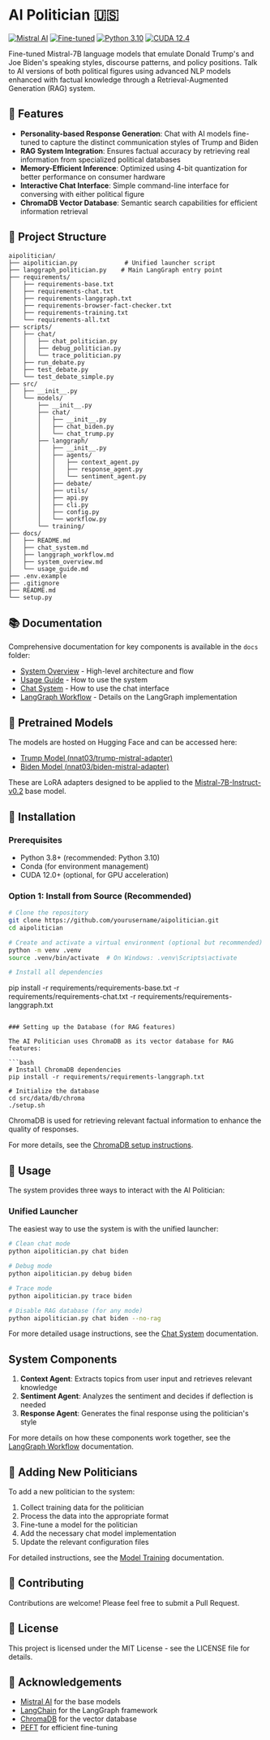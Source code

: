 # AI Politician 🇺🇸

[![Mistral AI](https://img.shields.io/badge/Mistral--7B-Powered-blue)](https://mistral.ai/)
[![Fine-tuned](https://img.shields.io/badge/Custom-Fine--tuned-green)](https://huggingface.co/nnat03)
[![Python 3.10](https://img.shields.io/badge/Python-3.10-blue.svg)](https://www.python.org/downloads/release/python-3100/)
[![CUDA 12.4](https://img.shields.io/badge/CUDA-12.4-76B900.svg)](https://developer.nvidia.com/cuda-toolkit)

Fine-tuned Mistral-7B language models that emulate Donald Trump's and Joe Biden's speaking styles, discourse patterns, and policy positions. Talk to AI versions of both political figures using advanced NLP models enhanced with factual knowledge through a Retrieval-Augmented Generation (RAG) system.

## 🌟 Features

- **Personality-based Response Generation**: Chat with AI models fine-tuned to capture the distinct communication styles of Trump and Biden
- **RAG System Integration**: Ensures factual accuracy by retrieving real information from specialized political databases
- **Memory-Efficient Inference**: Optimized using 4-bit quantization for better performance on consumer hardware
- **Interactive Chat Interface**: Simple command-line interface for conversing with either political figure
- **ChromaDB Vector Database**: Semantic search capabilities for efficient information retrieval

## 📁 Project Structure

```
aipolitician/
├── aipolitician.py             # Unified launcher script
├── langgraph_politician.py    # Main LangGraph entry point
├── requirements/
│   ├── requirements-base.txt
│   ├── requirements-chat.txt
│   ├── requirements-langgraph.txt
│   ├── requirements-browser-fact-checker.txt
│   ├── requirements-training.txt
│   └── requirements-all.txt
├── scripts/
│   ├── chat/
│   │   ├── chat_politician.py
│   │   ├── debug_politician.py
│   │   └── trace_politician.py
│   ├── run_debate.py
│   ├── test_debate.py
│   └── test_debate_simple.py
├── src/
│   ├── __init__.py
│   └── models/
│       ├── __init__.py
│       ├── chat/
│       │   ├── __init__.py
│       │   ├── chat_biden.py
│       │   └── chat_trump.py
│       ├── langgraph/
│       │   ├── __init__.py
│       │   ├── agents/
│       │   │   ├── context_agent.py
│       │   │   ├── response_agent.py
│       │   │   └── sentiment_agent.py
│       │   ├── debate/
│       │   ├── utils/
│       │   ├── api.py
│       │   ├── cli.py
│       │   ├── config.py
│       │   └── workflow.py
│       └── training/
├── docs/
│   ├── README.md
│   ├── chat_system.md
│   ├── langgraph_workflow.md
│   ├── system_overview.md
│   └── usage_guide.md
├── .env.example
├── .gitignore
├── README.md
└── setup.py
```

## 📚 Documentation

Comprehensive documentation for key components is available in the `docs` folder:

- [System Overview](docs/system_overview.md) - High-level architecture and flow
- [Usage Guide](docs/usage_guide.md) - How to use the system
- [Chat System](docs/chat_system.md) - How to use the chat interface
- [LangGraph Workflow](docs/langgraph_workflow.md) - Details on the LangGraph implementation

## 🔄 Pretrained Models

The models are hosted on Hugging Face and can be accessed here:

- [Trump Model (nnat03/trump-mistral-adapter)](https://huggingface.co/nnat03/trump-mistral-adapter)
- [Biden Model (nnat03/biden-mistral-adapter)](https://huggingface.co/nnat03/biden-mistral-adapter)

These are LoRA adapters designed to be applied to the [Mistral-7B-Instruct-v0.2](https://huggingface.co/mistralai/Mistral-7B-Instruct-v0.2) base model.

## 🚀 Installation

### Prerequisites
- Python 3.8+ (recommended: Python 3.10)
- Conda (for environment management)
- CUDA 12.0+ (optional, for GPU acceleration)

### Option 1: Install from Source (Recommended)
```bash
# Clone the repository
git clone https://github.com/yourusername/aipolitician.git
cd aipolitician

# Create and activate a virtual environment (optional but recommended)
python -m venv .venv
source .venv/bin/activate  # On Windows: .venv\Scripts\activate

# Install all dependencies

```
pip install -r requirements/requirements-base.txt -r requirements/requirements-chat.txt -r requirements/requirements-langgraph.txt
```

### Setting up the Database (for RAG features)

The AI Politician uses ChromaDB as its vector database for RAG features:

```bash
# Install ChromaDB dependencies
pip install -r requirements/requirements-langgraph.txt

# Initialize the database
cd src/data/db/chroma
./setup.sh
```

ChromaDB is used for retrieving relevant factual information to enhance the quality of responses.

For more details, see the [ChromaDB setup instructions](docs/data/chroma/setup_instructions.md).

## 💬 Usage

The system provides three ways to interact with the AI Politician:

### Unified Launcher

The easiest way to use the system is with the unified launcher:

```bash
# Clean chat mode
python aipolitician.py chat biden

# Debug mode
python aipolitician.py debug biden

# Trace mode
python aipolitician.py trace biden

# Disable RAG database (for any mode)
python aipolitician.py chat biden --no-rag
```

For more detailed usage instructions, see the [Chat System](docs/chat_system.md) documentation.

## System Components

1. **Context Agent**: Extracts topics from user input and retrieves relevant knowledge
2. **Sentiment Agent**: Analyzes the sentiment and decides if deflection is needed
3. **Response Agent**: Generates the final response using the politician's style

For more details on how these components work together, see the [LangGraph Workflow](docs/langgraph_workflow.md) documentation.

## 🔄 Adding New Politicians

To add a new politician to the system:

1. Collect training data for the politician
2. Process the data into the appropriate format
3. Fine-tune a model for the politician
4. Add the necessary chat model implementation
5. Update the relevant configuration files

For detailed instructions, see the [Model Training](docs/model_training.md) documentation.

## 🤝 Contributing

Contributions are welcome! Please feel free to submit a Pull Request.

## 📄 License

This project is licensed under the MIT License - see the LICENSE file for details.

## 🙏 Acknowledgements

- [Mistral AI](https://mistral.ai/) for the base models
- [LangChain](https://www.langchain.com/) for the LangGraph framework
- [ChromaDB](https://www.trychroma.com/) for the vector database
- [PEFT](https://github.com/huggingface/peft) for efficient fine-tuning
